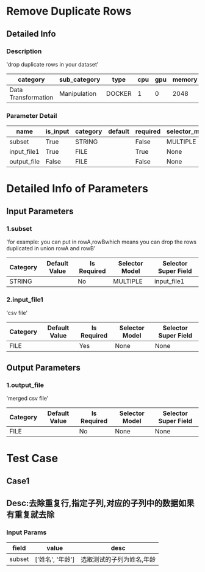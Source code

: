 # Remove Duplicate Rows
## Detailed Info
### Description
'drop duplicate rows in your dataset'


| category | sub_category | type | cpu | gpu | memory | pipe_status |
| --- | --- | --- | --- | --- | --- | --- |
| Data Transformation | Manipulation | DOCKER | 1 | 0 | 2048 | allow |


### Parameter Detail

| name | is_input | category | default | required | selector_model |
| --- | --- | --- | --- | --- | --- |
| subset | True | STRING |  | False | MULTIPLE |
| input_file1 | True | FILE |  | True | None |
| output_file | False | FILE |  | False | None |


# Detailed Info of Parameters
## Input Parameters
### 1.subset
'for example: you can put in rowA,rowBwhich means you can drop the rows duplicated in union rowA and rowB'


| Category | Default Value | Is Required | Selector Model | Selector Super Field |
| --- | --- | --- | --- | --- |
| STRING |  | No | MULTIPLE | input_file1 |


### 2.input_file1
'csv file'


| Category | Default Value | Is Required | Selector Model | Selector Super Field |
| --- | --- | --- | --- | --- |
| FILE |  | Yes | None | None |


## Output Parameters
### 1.output_file
'merged csv file'


| Category | Default Value | Is Required | Selector Model | Selector Super Field |
| --- | --- | --- | --- | --- |
| FILE |  | No | None | None |



# Test Case
## Case1
## Desc:去除重复行,指定子列,对应的子列中的数据如果有重复就去除
### Input Params

| field | value | desc |
| --- | --- | --- |
| subset | ['姓名', '年龄'] | 选取测试的子列为姓名,年龄 |


